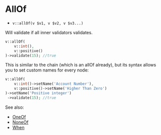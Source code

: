 # AllOf

- `v::allOf(v $v1, v $v2, v $v3...)`

Will validate if all inner validators validates.

```php
v::allOf(
    v::int(),
    v::positive()
)->validate(15); //true
```

This is similar to the chain (which is an allOf already), but
its syntax allows you to set custom names for every node:

```php
v::allOf(
    v::int()->setName('Account Number'),
    v::positive()->setName('Higher Than Zero')
)->setName('Positive integer')
 ->validate(15); //true
```

See also:

  * [OneOf](OneOf.md)
  * [NoneOf](NoneOf.md)
  * [When](When.md)

